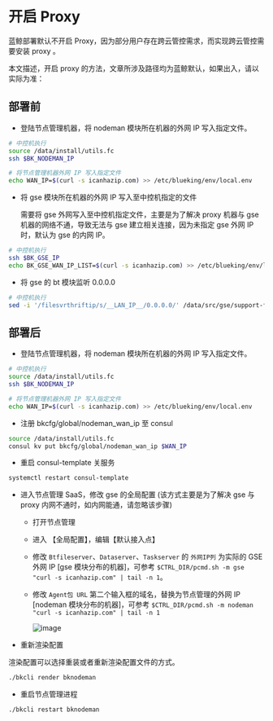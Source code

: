# 开启 Proxy

蓝鲸部署默认不开启 Proxy，因为部分用户存在跨云管控需求，而实现跨云管控需要安装 proxy 。

本文描述，开启 proxy 的方法，文章所涉及路径均为蓝鲸默认，如果出入，请以实际为准：

## 部署前

- 登陆节点管理机器，将 nodeman 模块所在机器的外网 IP 写入指定文件。

```bash
# 中控机执行
source /data/install/utils.fc
ssh $BK_NODEMAN_IP

# 将节点管理机器外网 IP 写入指定文件
echo WAN_IP=$(curl -s icanhazip.com) >> /etc/blueking/env/local.env
```

- 将 gse 模块所在机器的外网 IP 写入至中控机指定的文件

    需要将 gse 外网写入至中控机指定文件，主要是为了解决 proxy 机器与 gse 机器的网络不通，导致无法与 gse 建立相关连接，因为未指定 gse 外网 IP 时，默认为 gse 的内网 IP。

```bash
# 中控机执行
ssh $BK_GSE_IP
echo BK_GSE_WAN_IP_LIST=$(curl -s icanhazip.com) >> /etc/blueking/env/local.env
```

- 将 gse 的 bt 模块监听 0.0.0.0

```bash
# 中控机执行
sed -i '/filesvrthriftip/s/__LAN_IP__/0.0.0.0/' /data/src/gse/support-files/templates/#etc#gse#btsvr.conf
```

## 部署后

- 登陆节点管理机器，将 nodeman 模块所在机器的外网 IP 写入指定文件。

```bash
# 中控机执行
source /data/install/utils.fc
ssh $BK_NODEMAN_IP

# 将节点管理机器外网 IP 写入指定文件
echo WAN_IP=$(curl -s icanhazip.com) >> /etc/blueking/env/local.env

```

- 注册 bkcfg/global/nodeman_wan_ip 至 consul

```bash
source /data/install/utils.fc
consul kv put bkcfg/global/nodeman_wan_ip $WAN_IP
```

- 重启 consul-template 关服务

```bash
systemctl restart consul-template
```

- 进入节点管理 SaaS，修改 gse 的全局配置 (该方式主要是为了解决 gse 与 proxy 内网不通时，如内网能通，请忽略该步骤)

  - 打开节点管理
  
  - 进入 【全局配置】，编辑【默认接入点】

  - 修改 `Btfileserver`、`Dataserver`、`Taskserver` 的 `外网IP列` 为实际的 GSE 外网 IP [gse 模块分布的机器]，可参考 `$CTRL_DIR/pcmd.sh -m gse "curl -s icanhazip.com" | tail -n 1`。

  - 修改 `Agent包 URL` 第二个输入框的域名，替换为节点管理的外网 IP [nodeman 模块分布的机器]，可参考 `$CTRL_DIR/pcmd.sh -m nodeman "curl -s icanhazip.com" | tail -n 1`
  
    ![image](https://user-images.githubusercontent.com/4710858/116407651-8f576f00-a864-11eb-8ab4-0461d7b9b6cb.png)


- 重新渲染配置

渲染配置可以选择重装或者重新渲染配置文件的方式。

```bash
./bkcli render bknodeman
```

- 重启节点管理进程

```bash
./bkcli restart bknodeman
```
